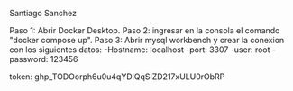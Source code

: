 Santiago Sanchez

Paso 1:
Abrir Docker Desktop.
Paso 2:
ingresar en la consola el comando "docker compose up".
Paso 3:
Abrir mysql workbench y crear la conexion con los siguientes datos:
-Hostname: localhost
-port: 3307
-user: root
-password: 123456




token: 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

